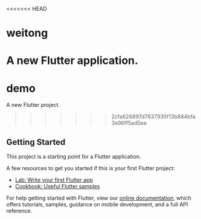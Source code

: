 <<<<<<< HEAD
# weitong

A new Flutter application.
=======
# demo

A new Flutter project.
>>>>>>> 2cfa626897d7637935f13b884bfa3e96ff5ad5ee

## Getting Started

This project is a starting point for a Flutter application.

A few resources to get you started if this is your first Flutter project:

- [Lab: Write your first Flutter app](https://flutter.dev/docs/get-started/codelab)
- [Cookbook: Useful Flutter samples](https://flutter.dev/docs/cookbook)

For help getting started with Flutter, view our
[online documentation](https://flutter.dev/docs), which offers tutorials,
samples, guidance on mobile development, and a full API reference.
